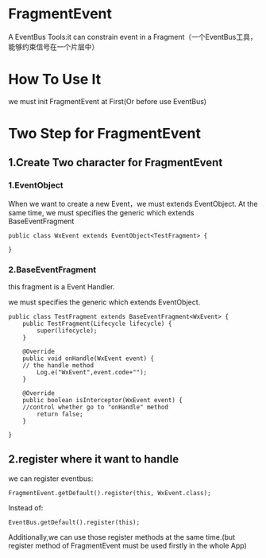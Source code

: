 # FragmentEvent
A EventBus Tools:it can constrain event in a Fragment（一个EventBus工具，能够约束信号在一个片层中）

# How To Use It
we must init FragmentEvent at First(Or before use EventBus)

# Two Step for FragmentEvent

## 1.Create Two character for FragmentEvent

### 1.EventObject

When we want to create a new Event，we must extends EventObject.
At the same time, we must specifies the generic which extends BaseEventFragment
```
public class WxEvent extends EventObject<TestFragment> {

}
```


### 2.BaseEventFragment
this fragment is a Event Handler.

we must specifies the generic which extends EventObject.
```
public class TestFragment extends BaseEventFragment<WxEvent> {
    public TestFragment(Lifecycle lifecycle) {
        super(lifecycle);
    }

    @Override
    public void onHandle(WxEvent event) {
    // the handle method
        Log.e("WxEvent",event.code+"");
    }

    @Override
    public boolean isInterceptor(WxEvent event) {
    //control whether go to "onHandle" method
        return false;
    }

}
```

## 2.register where it want to handle

we can register eventbus:
```
FragmentEvent.getDefault().register(this, WxEvent.class);
```

Instead of:
```
EventBus.getDefault().register(this);
```

Additionally,we can use those register methods at the same time.(but register method of FragmentEvent must be used firstly in the whole App)




